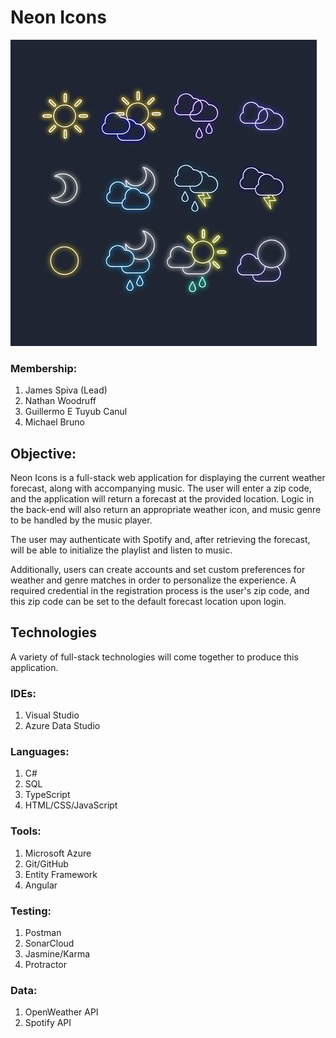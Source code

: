 # Neon Icons

![NeonIcons](https://github.com/1905-may06-dotnet/Team4-Neon_Icons-Project2/blob/master/readmeicons.jpg)

### Membership:
1. James Spiva (Lead)
2. Nathan Woodruff
3. Guillermo E Tuyub Canul
4. Michael Bruno


## Objective:
Neon Icons is a full-stack web application for displaying the current weather forecast, along with accompanying music. The user will enter a zip code, and the application will return a forecast at the provided location. Logic in the back-end will also return an appropriate weather icon, and music genre to be handled by the music player.

The user may authenticate with Spotify and, after retrieving the forecast, will be able to initialize the playlist and listen to music.

Additionally, users can create accounts and set custom preferences for weather and genre matches in order to personalize the experience. A required credential in the registration process is the user's zip code, and this zip code can be set to the default forecast location upon login.

## Technologies
A variety of full-stack technologies will come together to produce this application.

### IDEs:
1. Visual Studio
2. Azure Data Studio

### Languages:
1. C#
2. SQL
3. TypeScript
4. HTML/CSS/JavaScript

### Tools:
1. Microsoft Azure
2. Git/GitHub
3. Entity Framework
4. Angular

### Testing:
1. Postman
2. SonarCloud
3. Jasmine/Karma
4. Protractor

### Data:
1. OpenWeather API
2. Spotify API
